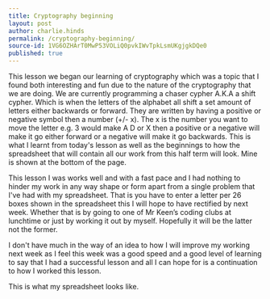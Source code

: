 ```yaml
---
title: Cryptography beginning
layout: post
author: charlie.hinds
permalink: /cryptography-beginning/
source-id: 1VG6OZHArT0MwP53VOLiQ0pvkIWvTpkLsmUKgjgkDQe0
published: true
---
```

   This lesson we began our learning of cryptography which was a topic that I found both interesting and fun due to the nature of the cryptography that we are doing. We are currently programming a chaser cypher A.K.A a shift cypher. Which is when the letters of the alphabet all shift a set amount of letters either backwards or forward. They are written by having a positive or negative symbol then a number (+/- x). The x is the number you want to move the letter e.g. 3 would make A D or X then a positive or a negative will make it go either forward or a negative will make it go backwards. This is what I learnt from today's lesson as well as the beginnings to how the spreadsheet that will contain all our work from this half term will look. Mine is shown at the bottom of the page.

   This lesson I was works well and with a fast pace and I had nothing to hinder my work in any way shape or form apart from a single problem that I've had with my spreadsheet. That is you have to enter a letter per 26 boxes shown in the spreadsheet this I will hope to have rectified by next week. Whether that is by going to one of Mr Keen’s coding clubs at lunchtime or just by working it out by myself. Hopefully it will be the latter not the former. 

 I don't have much in the way of an idea to how I will improve my working next week as I feel this week was a good speed and a good level of learning to say that I had a successful lesson and all I can hope for is a continuation to how I worked this lesson.

This is what my spreadsheet looks like.

